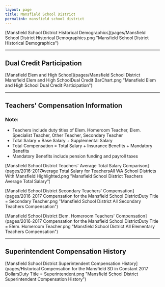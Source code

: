 ```yaml
---
layout: page
title: Mansfield School District
permalink: mansfield school district
---
```



[Mansfield School District Historical Demographics](pages/Mansfield School District Historical Demographics.png "Mansfield School District Historical Demographics")

___

## Dual Credit Participation

[Mansfield Elem and High School](pages/Mansfield School District Mansfield Elem and High SchoolDual Credit BarChart.png "Mansfield Elem and High School Dual Credit Participation")


___

## Teachers' Compensation Information
### Note:
- Teachers include duty titles of Elem. Homeroom Teacher, Elem. Specialist Teacher, Other Teacher, Secondary Teacher
- Total Salary = Base Salary + Supplemental Salary
- Total Compensation = Total Salary + Insurance Benefits + Mandatory Benefits
- Mandatory Benefits include pension funding and payroll taxes

[Mansfield School District Teachers' Average Total Salary Comparison](pages/2016-2017Average Total Salary for TeachersAll WA School Districts With Mansfield Highlighted.png "Mansfield School District Teachers Average Total Salary")

[Mansfield School District Secondary Teachers' Compensation](pages/2016-2017 Compensation for the Mansfield School DistrictDuty Title = Secondary Teacher.png "Mansfield School District All Secondary Teachers Compensation")

[Mansfield School District Elem. Homeroom Teachers' Compensation](pages/2016-2017 Compensation for the Mansfield School DistrictDuty Title = Elem. Homeroom Teacher.png "Mansfield School District All Elementary Teachers Compensation")


___

## Superintendent Compensation History

[Mansfield School District Superintendent Compensation History](pages/Historical Compensation for the Mansfield SD in Constant 2017 DollarsDuty Title = Superintendent.png "Mansfield School District Superintendent Compensation History")

